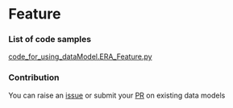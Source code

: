 # Feature

### List of code samples 

<!-- 50-List of code -->

<!-- [code entry](link) -->
[code_for_using_dataModel.ERA_Feature.py](https://github.com/smart-data-models/dataModel.ERA/blob/master/Feature/code/code_for_using_dataModel.ERA_Feature.py)


<!-- /50-List of code -->

### Contribution
You can raise an [issue](https://github.com/smart-data-models/dataModel.ERA/issues) or submit your [PR](https://github.com/smart-data-models/dataModel.ERA/pulls) on existing data models
